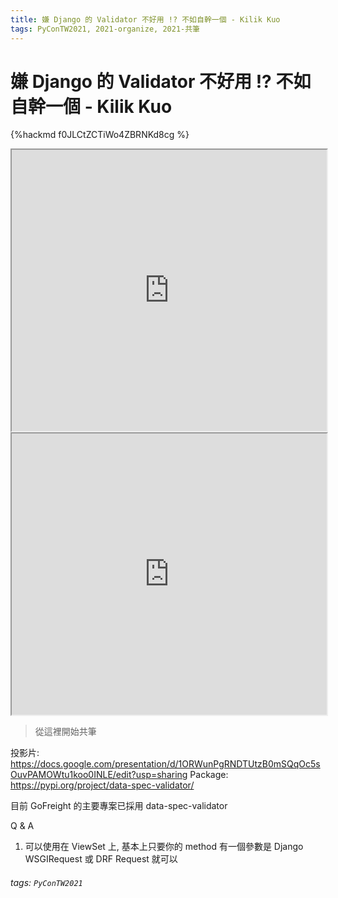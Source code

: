 ```yaml
---
title: 嫌 Django 的 Validator 不好用 !? 不如自幹一個 - Kilik Kuo
tags: PyConTW2021, 2021-organize, 2021-共筆
---
```


# 嫌 Django 的 Validator 不好用 !? 不如自幹一個 - Kilik Kuo

{%hackmd f0JLCtZCTiWo4ZBRNKd8cg %}

<iframe src="https://app.sli.do/event/uypsfqvw" height=450 width=100%></iframe>

<iframe src="https://wall.sli.do/event/uypsfqvw?section=4d06b2d9-9caf-4da7-8a5e-493800d0895b" height=450 width=100%></iframe>

> 從這裡開始共筆

投影片: https://docs.google.com/presentation/d/1ORWunPgRNDTUtzB0mSQqOc5sOuvPAMOWtu1koo0INLE/edit?usp=sharing
Package: https://pypi.org/project/data-spec-validator/

目前 GoFreight 的主要專案已採用 data-spec-validator 

Q & A
1. 可以使用在 ViewSet 上, 基本上只要你的 method 有一個參數是 Django WSGIRequest 或 DRF Request 就可以


###### tags: `PyConTW2021`